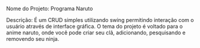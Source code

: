 Nome do Projeto: Programa Naruto

Descrição: É um CRUD simples utilizando swing permitindo interação com o usuário através de interface gráfica. O tema do projeto é voltado para o anime naruto, onde você pode criar seu clã, adicionando, pesquisando e removendo seu ninja.
